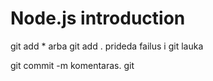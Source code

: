 # Node.js introduction

git add \* arba git add . prideda failus i git lauka

git commit -m komentaras.
git
